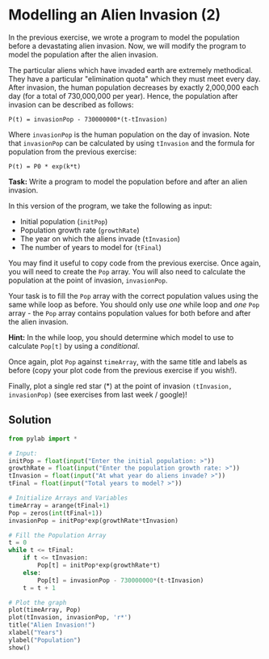 # Modelling an Alien Invasion (2)

In the previous exercise, we wrote a program to model the population before a devastating alien invasion. Now, we will modify the program to model the population after the alien invasion.

The particular aliens which have invaded earth are extremely methodical. They have a particular "elimination quota" which they must meet every day. After invasion, the human population decreases by exactly 2,000,000 each day (for a total of 730,000,000 per year). Hence, the population after invasion can be described as follows:

```P(t) = invasionPop - 730000000*(t-tInvasion)```

Where `invasionPop` is the human population on the day of invasion. Note that `invasionPop` can be calculated by using `tInvasion` and the formula for population from the previous exercise:

```P(t) = P0 * exp(k*t)```

**Task:** Write a program to model the population before and after an alien invasion.

In this version of the program, we take the following as input:
* Initial population (`initPop`)
* Population growth rate (`growthRate`)
* The year on which the aliens invade (`tInvasion`) 
* The number of years to model for (`tFinal`)

You may find it useful to copy code from the previous exercise. Once again, you will need to create the `Pop` array. You will also need to calculate the population at the point of invasion, `invasionPop`.

Your task is to fill the `Pop` array with the correct population values using the same while loop as before. You should only use *one* while loop and *one* `Pop` array - the `Pop` array contains population values for both before and after the alien invasion.

**Hint:** In the while loop, you should determine which model to use to calculate `Pop[t]` by using a *conditional*.

Once again, plot `Pop` against `timeArray`, with the same title and labels as before (copy your plot code from the previous exercise if you wish!).

Finally, plot a single red star (*) at the point of invasion `(tInvasion, invasionPop)` (see exercises from last week / google)!

## Solution
```python
from pylab import *

# Input:
initPop = float(input("Enter the initial population: >"))
growthRate = float(input("Enter the population growth rate: >"))
tInvasion = float(input("At what year do aliens invade? >"))
tFinal = float(input("Total years to model? >"))

# Initialize Arrays and Variables
timeArray = arange(tFinal+1)
Pop = zeros(int(tFinal+1))
invasionPop = initPop*exp(growthRate*tInvasion)

# Fill the Population Array
t = 0
while t <= tFinal:
    if t <= tInvasion:
        Pop[t] = initPop*exp(growthRate*t)
    else:
        Pop[t] = invasionPop - 730000000*(t-tInvasion)
    t = t + 1

# Plot the graph
plot(timeArray, Pop)
plot(tInvasion, invasionPop, 'r*')
title("Alien Invasion!")
xlabel("Years")
ylabel("Population")
show()
```